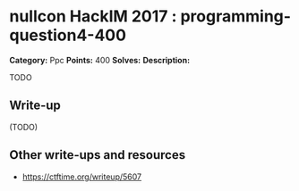 # nullcon HackIM 2017 : programming-question4-400

**Category:** Ppc
**Points:** 400
**Solves:**
**Description:**

TODO

## Write-up

(TODO)

## Other write-ups and resources

* https://ctftime.org/writeup/5607
